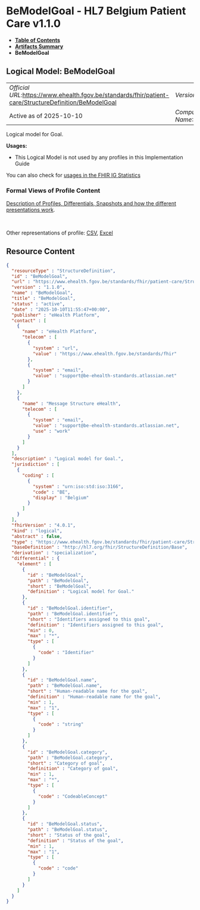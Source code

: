 # BeModelGoal - HL7 Belgium Patient Care v1.1.0

* [**Table of Contents**](toc.md)
* [**Artifacts Summary**](artifacts.md)
* **BeModelGoal**

## Logical Model: BeModelGoal 

| | |
| :--- | :--- |
| *Official URL*:https://www.ehealth.fgov.be/standards/fhir/patient-care/StructureDefinition/BeModelGoal | *Version*:1.1.0 |
| Active as of 2025-10-10 | *Computable Name*:BeModelGoal |

 
Logical model for Goal. 

**Usages:**

* This Logical Model is not used by any profiles in this Implementation Guide

You can also check for [usages in the FHIR IG Statistics](https://packages2.fhir.org/xig/hl7.fhir.be.patient-care|current/StructureDefinition/BeModelGoal)

### Formal Views of Profile Content

 [Description of Profiles, Differentials, Snapshots and how the different presentations work](http://build.fhir.org/ig/FHIR/ig-guidance/readingIgs.html#structure-definitions). 

 

Other representations of profile: [CSV](StructureDefinition-BeModelGoal.csv), [Excel](StructureDefinition-BeModelGoal.xlsx) 



## Resource Content

```json
{
  "resourceType" : "StructureDefinition",
  "id" : "BeModelGoal",
  "url" : "https://www.ehealth.fgov.be/standards/fhir/patient-care/StructureDefinition/BeModelGoal",
  "version" : "1.1.0",
  "name" : "BeModelGoal",
  "title" : "BeModelGoal",
  "status" : "active",
  "date" : "2025-10-10T11:55:47+00:00",
  "publisher" : "eHealth Platform",
  "contact" : [
    {
      "name" : "eHealth Platform",
      "telecom" : [
        {
          "system" : "url",
          "value" : "https://www.ehealth.fgov.be/standards/fhir"
        },
        {
          "system" : "email",
          "value" : "support@be-ehealth-standards.atlassian.net"
        }
      ]
    },
    {
      "name" : "Message Structure eHealth",
      "telecom" : [
        {
          "system" : "email",
          "value" : "support@be-ehealth-standards.atlassian.net",
          "use" : "work"
        }
      ]
    }
  ],
  "description" : "Logical model for Goal.",
  "jurisdiction" : [
    {
      "coding" : [
        {
          "system" : "urn:iso:std:iso:3166",
          "code" : "BE",
          "display" : "Belgium"
        }
      ]
    }
  ],
  "fhirVersion" : "4.0.1",
  "kind" : "logical",
  "abstract" : false,
  "type" : "https://www.ehealth.fgov.be/standards/fhir/patient-care/StructureDefinition/BeModelGoal",
  "baseDefinition" : "http://hl7.org/fhir/StructureDefinition/Base",
  "derivation" : "specialization",
  "differential" : {
    "element" : [
      {
        "id" : "BeModelGoal",
        "path" : "BeModelGoal",
        "short" : "BeModelGoal",
        "definition" : "Logical model for Goal."
      },
      {
        "id" : "BeModelGoal.identifier",
        "path" : "BeModelGoal.identifier",
        "short" : "Identifiers assigned to this goal",
        "definition" : "Identifiers assigned to this goal",
        "min" : 0,
        "max" : "*",
        "type" : [
          {
            "code" : "Identifier"
          }
        ]
      },
      {
        "id" : "BeModelGoal.name",
        "path" : "BeModelGoal.name",
        "short" : "Human-readable name for the goal",
        "definition" : "Human-readable name for the goal",
        "min" : 1,
        "max" : "1",
        "type" : [
          {
            "code" : "string"
          }
        ]
      },
      {
        "id" : "BeModelGoal.category",
        "path" : "BeModelGoal.category",
        "short" : "Category of goal",
        "definition" : "Category of goal",
        "min" : 1,
        "max" : "*",
        "type" : [
          {
            "code" : "CodeableConcept"
          }
        ]
      },
      {
        "id" : "BeModelGoal.status",
        "path" : "BeModelGoal.status",
        "short" : "Status of the goal",
        "definition" : "Status of the goal",
        "min" : 1,
        "max" : "1",
        "type" : [
          {
            "code" : "code"
          }
        ]
      }
    ]
  }
}

```
